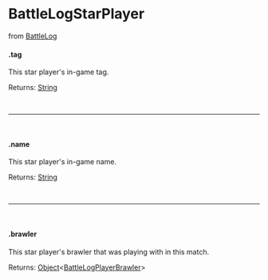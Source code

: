 # BattleLogStarPlayer
from [BattleLog](/js/classes/battlelog)

#### .tag
This star player's in-game tag.

Returns: [String](https://developer.mozilla.org/en-US/docs/Web/JavaScript/Reference/Global_Objects/String)

<br>
<hr>
<br>

#### .name
This star player's in-game name.

Returns: [String](https://developer.mozilla.org/en-US/docs/Web/JavaScript/Reference/Global_Objects/String)

<br>
<hr>
<br>

#### .brawler
This star player's brawler that was playing with in this match.

Returns: [Object](https://developer.mozilla.org/en-US/docs/Web/JavaScript/Reference/Global_Objects/Object)<[BattleLogPlayerBrawler](/js/classes/battlelogplayerbrawler)>
